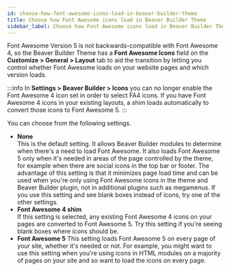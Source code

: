 ```yaml
---
id: choose-how-font-awesome-icons-load-in-beaver-builder-theme
title: Choose how Font Awesome icons load in Beaver Builder Theme
sidebar_label: Choose how Font Awesome icons load in Beaver Builder Theme
---
```


Font Awesome Version 5 is not backwards-compatible with Font Awesome 4, so the Beaver Builder Theme has a **Font Awesome Icons** field on the **Customize > General > Layout** tab to aid the transition by letting you control whether Font Awesome loads on your website pages and which version loads.

:::info
In **Settings > Beaver Builder > Icons** you can no longer enable the Font Awesome 4 icon set in order to select FA4 icons. If you have Font Awesome 4 icons in your existing layouts, a shim loads automatically to convert those icons to Font Awesome 5.
:::

You can choose from the following settings.

  * **None**  
  This is the default setting. It allows Beaver Builder modules to determine when there's a need to load Font Awesome. It also loads Font Awesome 5 only when it's needed in areas of the page controlled by the theme, for example when there are social icons in the top bar or footer.   The advantage of this setting is that it minimizes page load time and can be used when you're only using Font Awesome icons in the theme and Beaver Builder plugin, not in additional plugins such as megamenus. If you use this setting and see blank boxes instead of icons, try one of the other settings.
  * **Font Awesome 4 shim**  
If this setting is selected, any existing Font Awesome 4 icons on your pages are converted to Font Awesome 5. Try this setting if you're seeing blank boxes where icons should be.
  * **Font Awesome 5**
This setting loads Font Awesome 5 on every page of your site, whether it's needed or not. For example, you might want to use this setting when you're using icons in HTML modules on a majority of pages on your site and so want to load the icons on every page.
